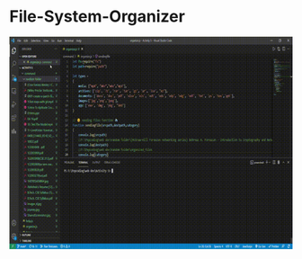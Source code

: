 # File-System-Organizer
![alt text](https://github.com/mr-abhi-k/File-System-Organizer/blob/main/organize.js%20-%20Activity%205%20-%20Visual%20Studio%20Code%202021-08-17%2014-24-12.gif)
